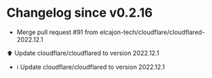 # Changelog since v0.2.16
- Merge pull request #91 from elcajon-tech/cloudflare/cloudflared-2022.12.1

⬆️ Update cloudflare/cloudflared to version 2022.12.1 
- ℹ️ Update cloudflare/cloudflared to version 2022.12.1 
